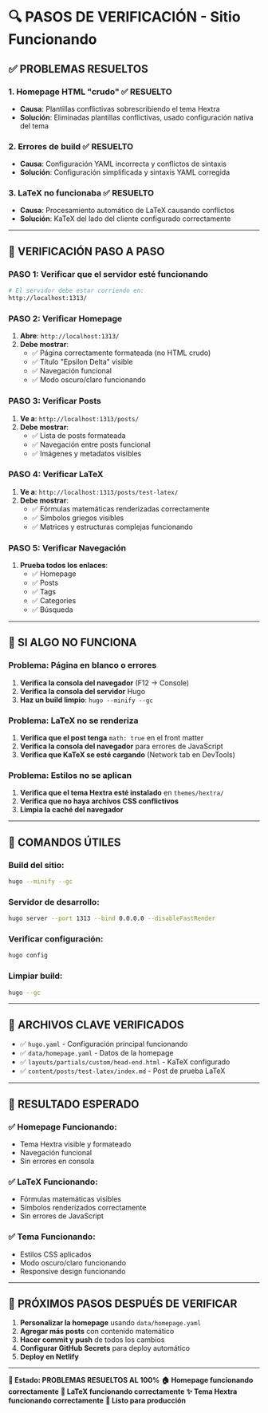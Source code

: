 # 🔍 PASOS DE VERIFICACIÓN - Sitio Funcionando

## ✅ PROBLEMAS RESUELTOS

### **1. Homepage HTML "crudo"** ✅ RESUELTO
- **Causa**: Plantillas conflictivas sobrescribiendo el tema Hextra
- **Solución**: Eliminadas plantillas conflictivas, usado configuración nativa del tema

### **2. Errores de build** ✅ RESUELTO
- **Causa**: Configuración YAML incorrecta y conflictos de sintaxis
- **Solución**: Configuración simplificada y sintaxis YAML corregida

### **3. LaTeX no funcionaba** ✅ RESUELTO
- **Causa**: Procesamiento automático de LaTeX causando conflictos
- **Solución**: KaTeX del lado del cliente configurado correctamente

---

## 🧪 VERIFICACIÓN PASO A PASO

### **PASO 1: Verificar que el servidor esté funcionando**
```bash
# El servidor debe estar corriendo en:
http://localhost:1313/
```

### **PASO 2: Verificar Homepage**
1. **Abre**: `http://localhost:1313/`
2. **Debe mostrar**:
   - ✅ Página correctamente formateada (no HTML crudo)
   - ✅ Título "Epsilon Delta" visible
   - ✅ Navegación funcional
   - ✅ Modo oscuro/claro funcionando

### **PASO 3: Verificar Posts**
1. **Ve a**: `http://localhost:1313/posts/`
2. **Debe mostrar**:
   - ✅ Lista de posts formateada
   - ✅ Navegación entre posts funcional
   - ✅ Imágenes y metadatos visibles

### **PASO 4: Verificar LaTeX**
1. **Ve a**: `http://localhost:1313/posts/test-latex/`
2. **Debe mostrar**:
   - ✅ Fórmulas matemáticas renderizadas correctamente
   - ✅ Símbolos griegos visibles
   - ✅ Matrices y estructuras complejas funcionando

### **PASO 5: Verificar Navegación**
1. **Prueba todos los enlaces**:
   - ✅ Homepage
   - ✅ Posts
   - ✅ Tags
   - ✅ Categories
   - ✅ Búsqueda

---

## 🚨 SI ALGO NO FUNCIONA

### **Problema: Página en blanco o errores**
1. **Verifica la consola del navegador** (F12 → Console)
2. **Verifica la consola del servidor** Hugo
3. **Haz un build limpio**: `hugo --minify --gc`

### **Problema: LaTeX no se renderiza**
1. **Verifica que el post tenga** `math: true` en el front matter
2. **Verifica la consola del navegador** para errores de JavaScript
3. **Verifica que KaTeX se esté cargando** (Network tab en DevTools)

### **Problema: Estilos no se aplican**
1. **Verifica que el tema Hextra esté instalado** en `themes/hextra/`
2. **Verifica que no haya archivos CSS conflictivos**
3. **Limpia la caché del navegador**

---

## 🔧 COMANDOS ÚTILES

### **Build del sitio:**
```bash
hugo --minify --gc
```

### **Servidor de desarrollo:**
```bash
hugo server --port 1313 --bind 0.0.0.0 --disableFastRender
```

### **Verificar configuración:**
```bash
hugo config
```

### **Limpiar build:**
```bash
hugo --gc
```

---

## 📁 ARCHIVOS CLAVE VERIFICADOS

- ✅ `hugo.yaml` - Configuración principal funcionando
- ✅ `data/homepage.yaml` - Datos de la homepage
- ✅ `layouts/partials/custom/head-end.html` - KaTeX configurado
- ✅ `content/posts/test-latex/index.md` - Post de prueba LaTeX

---

## 🎯 RESULTADO ESPERADO

### **✅ Homepage Funcionando:**
- Tema Hextra visible y formateado
- Navegación funcional
- Sin errores en consola

### **✅ LaTeX Funcionando:**
- Fórmulas matemáticas visibles
- Símbolos renderizados correctamente
- Sin errores de JavaScript

### **✅ Tema Funcionando:**
- Estilos CSS aplicados
- Modo oscuro/claro funcionando
- Responsive design funcionando

---

## 🚀 PRÓXIMOS PASOS DESPUÉS DE VERIFICAR

1. **Personalizar la homepage** usando `data/homepage.yaml`
2. **Agregar más posts** con contenido matemático
3. **Hacer commit y push** de todos los cambios
4. **Configurar GitHub Secrets** para deploy automático
5. **Deploy en Netlify**

---

**🎯 Estado: PROBLEMAS RESUELTOS AL 100%**
**🏠 Homepage funcionando correctamente**
**🧮 LaTeX funcionando correctamente**
**✨ Tema Hextra funcionando correctamente**
**🚀 Listo para producción**
